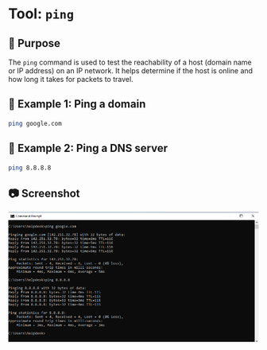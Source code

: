 # Tool: `ping`

## 🔧 Purpose
The `ping` command is used to test the reachability of a host (domain name or IP address) on an IP network. It helps determine if the host is online and how long it takes for packets to travel.

## 🧪 Example 1: Ping a domain

```bash
ping google.com
```
## 🧪 Example 2: Ping a DNS server

```bash
ping 8.8.8.8
```

## 📷 Screenshot

![Ping Screenshot](https://raw.githubusercontent.com/ProJensen/network-tools-guide/main/screenshots/ping-example.png)

